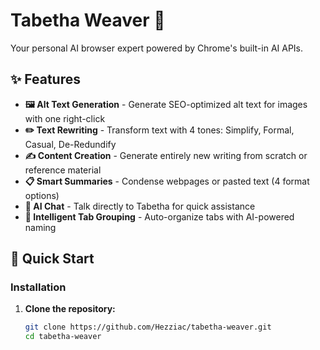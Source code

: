 # Tabetha Weaver 🤖

Your personal AI browser expert powered by Chrome's built-in AI APIs.

## ✨ Features

- **🖼️ Alt Text Generation** - Generate SEO-optimized alt text for images with one right-click
- **✏️ Text Rewriting** - Transform text with 4 tones: Simplify, Formal, Casual, De-Redundify
- **✍️ Content Creation** - Generate entirely new writing from scratch or reference material
- **📋 Smart Summaries** - Condense webpages or pasted text (4 format options)
- **🤖 AI Chat** - Talk directly to Tabetha for quick assistance
- **📂 Intelligent Tab Grouping** - Auto-organize tabs with AI-powered naming

## 🚀 Quick Start

### Installation

1. **Clone the repository:**
   ```bash
   git clone https://github.com/Hezziac/tabetha-weaver.git
   cd tabetha-weaver